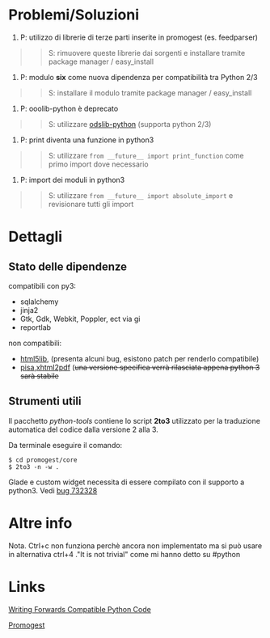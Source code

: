 # Problemi/Soluzioni #
  1. P: utilizzo di librerie di terze parti inserite in promogest (es. feedparser)
> > S: rimuovere queste librerie dai sorgenti e installare tramite package manager / easy\_install
  1. P:  modulo **six** come nuova dipendenza per compatibilità tra Python 2/3
> > S: installare il modulo tramite package manager / easy\_install
  1. P: ooolib-python è deprecato
> > S: utilizzare [odslib-python](http://code.google.com/p/odslib-python/) (supporta python 2/3)
  1. P: print diventa una funzione in python3
> > S: utilizzare ` from __future__ import print_function ` come primo import dove necessario
  1. P: import dei moduli in python3
> > S: utilizzare ` from __future__ import absolute_import ` e revisionare tutti gli import

# Dettagli #

## Stato delle dipendenze ##

compatibili con py3:
  * sqlalchemy
  * jinja2
  * Gtk, Gdk, Webkit, Poppler, ect via gi
  * reportlab

non compatibili:
  * [html5lib](http://code.google.com/p/html5lib/), (presenta alcuni bug, esistono patch per renderlo compatibile)
  * [pisa,xhtml2pdf](https://github.com/chrisglass/xhtml2pdf) (~~una versione specifica verrà rilasciata appena python 3 sarà stabile~~

## Strumenti utili ##

Il pacchetto _python-tools_ contiene lo script **2to3** utilizzato per la traduzione automatica del codice dalla versione 2 alla 3.

Da terminale eseguire il comando:
```
$ cd promogest/core
$ 2to3 -n -w .
```

Glade e custom widget necessita di essere compilato con il supporto a python3. Vedi [bug 732328](https://bugzilla.gnome.org/show_bug.cgi?id=732328,)

# Altre info #

Nota. Ctrl+c non funziona perchè ancora non implementato ma si può usare in alternativa ctrl+4 ."It is not trivial" come mi hanno detto su #python

# Links #
[Writing Forwards Compatible Python Code](http://lucumr.pocoo.org/2011/1/22/forwards-compatible-python/)

[Promogest](http://www.promogest.me)
